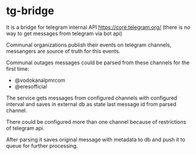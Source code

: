# tg-bridge

It is a bridge for telegram internal API https://core.telegram.org/ (there is no way to get messages from telegram via bot api)

Communal organizations publish their events on telegram channels, messangers are source of truth for this events.

Communal outages messages could be parsed from these channels for the first time:

* @vodokanalpmrcom
* @eresofficial

The service gets messages from configured channels with configured interval and saves in external db as state last message id from parsed channel.

There could be configured more than one channel because of restrictions of telegram api.

After parsing it saves original message with metadata to db and push it to queue for further processing.

